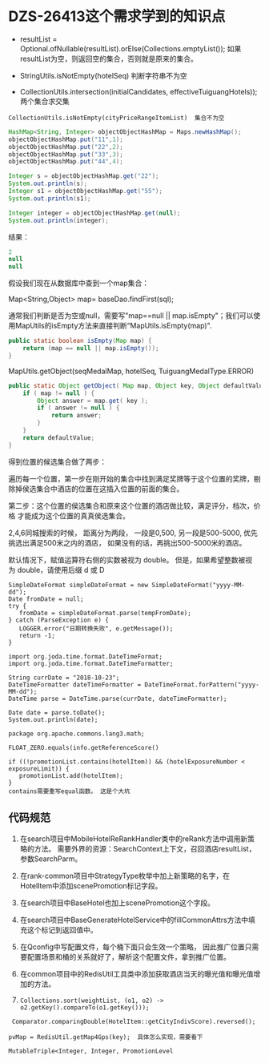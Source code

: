 # DZS-26413这个需求学到的知识点

- resultList = Optional.ofNullable(resultList).orElse(Collections.emptyList());  如果resultList为空，则返回空的集合，否则就是原来的集合。

- StringUtils.isNotEmpty(hotelSeq)  判断字符串不为空
-  CollectionUtils.intersection(initialCandidates, effectiveTuiguangHotels)); 两个集合求交集

```
CollectionUtils.isNotEmpty(cityPriceRangeItemList)  集合不为空
```


```java
HashMap<String, Integer> objectObjectHashMap = Maps.newHashMap();
objectObjectHashMap.put("11",1);
objectObjectHashMap.put("22",2);
objectObjectHashMap.put("33",3);
objectObjectHashMap.put("44",4);

Integer s = objectObjectHashMap.get("22");
System.out.println(s);
Integer s1 = objectObjectHashMap.get("55");
System.out.println(s1);

Integer integer = objectObjectHashMap.get(null);
System.out.println(integer);
```

结果：

```java
2
null
null
```



假设我们现在从数据库中查到一个map集合：

Map<String,Object> map= baseDao.findFirst(sql);

通常我们判断是否为空或null，需要写"map==null || map.isEmpty"；我们可以使用MapUtils的isEmpty方法来直接判断“MapUtils.isEmpty(map)".

```java
public static boolean isEmpty(Map map) {
    return (map == null || map.isEmpty());
}
```

MapUtils.getObject(seqMedalMap, hotelSeq, TuiguangMedalType.ERROR)

```java
public static Object getObject( Map map, Object key, Object defaultValue ) {
    if ( map != null ) {
        Object answer = map.get( key );
        if ( answer != null ) {
            return answer;
        }
    }
    return defaultValue;
}
```



得到位置的候选集合做了两步：

遍历每一个位置，第一步在刚开始的集合中找到满足奖牌等于这个位置的奖牌，剔除掉侯选集合中酒店的位置在这插入位置的前面的集合。

第二步：这个位置的侯选集合和原来这个位置的酒店做比较，满足评分，档次，价格 才能成为这个位置的真真侯选集合。

2,4,6同城搜索的时候， 距离分为两段， 一段是0,500, 另一段是500-5000, 优先挑选出满足500米之内的酒店， 如果没有的话，再挑出500-5000米的酒店。



默认情况下，赋值运算符右侧的实数被视为 double。 但是，如果希望整数被视为 double，请使用后缀 d 或 D





```
SimpleDateFormat simpleDateFormat = new SimpleDateFormat("yyyy-MM-dd");
Date fromDate = null;
try {
   fromDate = simpleDateFormat.parse(tempFromDate);
} catch (ParseException e) {
   LOGGER.error("日期转换失败", e.getMessage());
   return -1;
}
```



```
import org.joda.time.format.DateTimeFormat;
import org.joda.time.format.DateTimeFormatter;
```

```
String currDate = "2018-10-23";
DateTimeFormatter dateTimeFormatter = DateTimeFormat.forPattern("yyyy-MM-dd");
DateTime parse = DateTime.parse(currDate, dateTimeFormatter);

Date date = parse.toDate();
System.out.println(date);
```







```
package org.apache.commons.lang3.math;
```

```
FLOAT_ZERO.equals(info.getReferenceScore()
```


```
if ((!promotionList.contains(hotelItem)) && (hotelExposureNumber < exposureLimit)) {
   promotionList.add(hotelItem);
}
contains需要重写equal函数。 这是个大坑
```



## 代码规范

1. 在search项目中MobileHotelReRankHandler类中的reRank方法中调用新策略的方法。 需要外界的资源：SearchContext上下文，召回酒店resultList，参数SearchParm。
2. 在rank-common项目中StrategyType枚举中加上新策略的名字，在HotelItem中添加scenePromotion标记字段。
3. 在search项目中BaseHotel也加上scenePromotion这个字段。
4. 在search项目中BaseGenerateHotelService中的fillCommonAttrs方法中填充这个标记到返回值中。
5. 在Qconfig中写配置文件，每个桶下面只会生效一个策略， 因此推广位置只需要配置场景和桶的关系就好了，解析这个配置文件，拿到推广位置。
6. 在common项目中的RedisUtil工具类中添加获取酒店当天的曝光值和曝光值增加的方法。









 

1. ```
   Collections.sort(weightList, (o1, o2) -> o2.getKey().compareTo(o1.getKey()));
   ```

```
 Comparator.comparingDouble(HotelItem::getCityIndivScore).reversed();
```



```
pvMap = RedisUtil.getMap4Gps(key);  具体怎么实现，需要看下
```

```
MutableTriple<Integer, Integer, PromotionLevel
```

